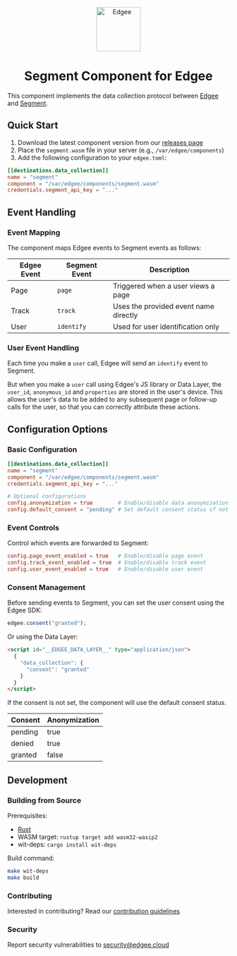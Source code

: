 <div align="center">
<p align="center">
  <a href="https://www.edgee.cloud">
    <picture>
      <source media="(prefers-color-scheme: dark)" srcset="https://cdn.edgee.cloud/img/component-dark.svg">
      <img src="https://cdn.edgee.cloud/img/component.svg" height="100" alt="Edgee">
    </picture>
  </a>
</p>
</div>


<h1 align="center">Segment Component for Edgee</h1>

This component implements the data collection protocol between [Edgee](https://www.edgee.cloud) and [Segment](https://segment.com).

## Quick Start

1. Download the latest component version from our [releases page](../../releases)
2. Place the `segment.wasm` file in your server (e.g., `/var/edgee/components`)
3. Add the following configuration to your `edgee.toml`:

```toml
[[destinations.data_collection]]
name = "segment"
component = "/var/edgee/components/segment.wasm"
credentials.segment_api_key = "..."
```

## Event Handling

### Event Mapping
The component maps Edgee events to Segment events as follows:

| Edgee Event | Segment Event  | Description |
|-------------|--------------|-------------|
| Page        | `page`  | Triggered when a user views a page |
| Track       | `track` | Uses the provided event name directly |
| User        | `identify` | Used for user identification only |

### User Event Handling
Each time you make a `user` call, Edgee will send an `identify` event to Segment.

But when you make a `user` call using Edgee's JS library or Data Layer, the `user_id`, `anonymous_id` and `properties` are stored in the user's device.
This allows the user's data to be added to any subsequent page or follow-up calls for the user, so that you can correctly attribute these actions.

## Configuration Options

### Basic Configuration
```toml
[[destinations.data_collection]]
name = "segment"
component = "/var/edgee/components/segment.wasm"
credentials.segment_api_key = "..."

# Optional configurations
config.anonymization = true        # Enable/disable data anonymization in case of pending or denied consent
config.default_consent = "pending" # Set default consent status if not specified by the user
```

### Event Controls
Control which events are forwarded to Segment:
```toml
config.page_event_enabled = true   # Enable/disable page event
config.track_event_enabled = true  # Enable/disable track event
config.user_event_enabled = true   # Enable/disable user event
```

### Consent Management
Before sending events to Segment, you can set the user consent using the Edgee SDK: 
```javascript
edgee.consent("granted");
```

Or using the Data Layer:
```html
<script id="__EDGEE_DATA_LAYER__" type="application/json">
  {
    "data_collection": {
      "consent": "granted"
    }
  }
</script>
```

If the consent is not set, the component will use the default consent status.

| Consent | Anonymization | 
|---------|---------------|
| pending | true          |
| denied  | true          |
| granted | false         |

## Development

### Building from Source
Prerequisites:
- [Rust](https://www.rust-lang.org/tools/install)
- WASM target: `rustup target add wasm32-wasip2`
- wit-deps: `cargo install wit-deps`

Build command:
```bash
make wit-deps
make build
```

### Contributing
Interested in contributing? Read our [contribution guidelines](./CONTRIBUTING.md)

### Security
Report security vulnerabilities to [security@edgee.cloud](mailto:security@edgee.cloud)